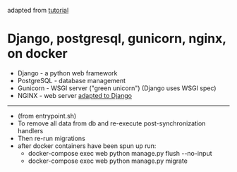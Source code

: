 adapted from [tutorial](https://testdriven.io/blog/dockerizing-django-with-postgres-gunicorn-and-nginx/)

# Django, postgresql, gunicorn, nginx, on docker
  - Django - a python web framework
  - PostgreSQL - database management
  - Gunicorn - WSGI server ("green unicorn") (Django uses WSGI spec)
  - NGINX - web server [adapted to Django](https://docs.nginx.com/nginx/admin-guide/web-server/app-gateway-uwsgi-django/)

---

- (from entrypoint.sh)
- To remove all data from db and re-execute post-synchronization handlers
- Then re-run migrations
- after docker containers have been spun up run:
  - docker-compose exec web python manage.py flush --no-input
  - docker-compose exec web python manage.py migrate
